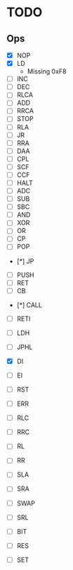 # TODO


## Ops

- [X] NOP
- [X] LD
    - Missing 0xF8
- [ ] INC
- [ ] DEC
- [ ] RLCA
- [ ] ADD
- [ ] RRCA
- [ ] STOP
- [ ] RLA
- [ ] JR
- [ ] RRA
- [ ] DAA
- [ ] CPL
- [ ] SCF
- [ ] CCF
- [ ] HALT
- [ ] ADC
- [ ] SUB
- [ ] SBC
- [ ] AND
- [ ] XOR
- [ ] OR
- [ ] CP
- [ ] POP
- [*] JP
- [ ] PUSH
- [ ] RET
- [ ] CB
- [*] CALL
- [ ] RETI
- [ ] LDH
- [ ] JPHL
- [X] DI
- [ ] EI
- [ ] RST
- [ ] ERR
- [ ] RLC
- [ ] RRC
- [ ] RL
- [ ] RR
- [ ] SLA
- [ ] SRA
- [ ] SWAP
- [ ] SRL
- [ ] BIT
- [ ] RES
- [ ] SET


